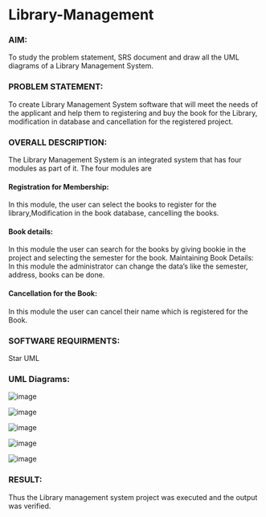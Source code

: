 # Library-Management
### AIM:
To study the problem statement, SRS document and draw all the UML diagrams of a Library Management System.
### PROBLEM STATEMENT:
To create Library Management System software that will meet the needs of the applicant
and help them to registering and buy the book for the Library, modification in database and
cancellation for the registered project.
### OVERALL DESCRIPTION:
The Library Management System is an integrated system that has four modules as part of
it. The four modules are
#### Registration for Membership:
In this module, the user can select the books to register for the library,Modification in the book
database, cancelling the books.
#### Book details:
In this module the user can search for the books by giving bookie in the project and selecting
the semester for the book.
Maintaining Book Details:
In this module the administrator can change the data’s like the semester, address, books can be
done.
#### Cancellation for the Book:
In this module the user can cancel their name which is registered for the Book.
### SOFTWARE REQUIRMENTS:
Star UML
### UML Diagrams:
![image](https://github.com/SriSaiPriyaSenthilvel/Library-Management/assets/119475702/d5e12393-9bfe-48b8-82b5-c67c7774588f)

![image](https://github.com/SriSaiPriyaSenthilvel/Library-Management/assets/119475702/dff754f8-f4a3-452d-b036-e0399a977dbe)

![image](https://github.com/SriSaiPriyaSenthilvel/Library-Management/assets/119475702/33058f3d-88ab-4be9-bc63-03944c8e8081)

![image](https://github.com/SriSaiPriyaSenthilvel/Library-Management/assets/119475702/eff7f6fc-e1a4-46ab-af23-ffe5c916cabd)

![image](https://github.com/SriSaiPriyaSenthilvel/Library-Management/assets/119475702/6effa2e1-cd5c-4359-aa1f-576a9fe9260c)


### RESULT:
Thus the Library management system project was executed and the output was verified.
